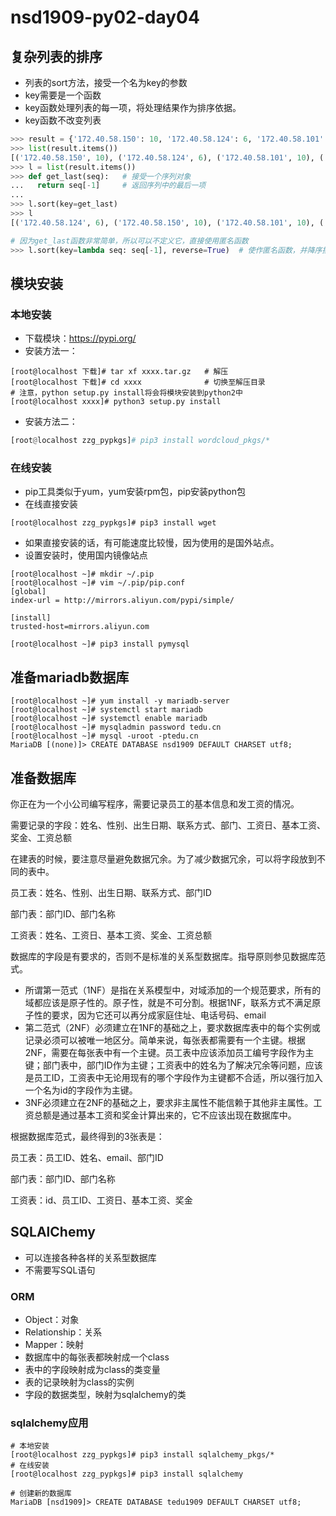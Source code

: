 # nsd1909-py02-day04

## 复杂列表的排序

- 列表的sort方法，接受一个名为key的参数
- key需要是一个函数
- key函数处理列表的每一项，将处理结果作为排序依据。
- key函数不改变列表

```python
>>> result = {'172.40.58.150': 10, '172.40.58.124': 6, '172.40.58.101': 10, '127.0.0.1': 121, '192.168.4.254': 103, '192.168.2.254': 110, '201.1.1.254': 173, '201.1.2.254': 119, '172.40.0.54': 391, '172.40.50.116': 244}
>>> list(result.items())
[('172.40.58.150', 10), ('172.40.58.124', 6), ('172.40.58.101', 10), ('127.0.0.1', 121), ('192.168.4.254', 103), ('192.168.2.254', 110), ('201.1.1.254', 173), ('201.1.2.254', 119), ('172.40.0.54', 391), ('172.40.50.116', 244)]
>>> l = list(result.items())
>>> def get_last(seq):   # 接受一个序列对象
...   return seq[-1]     # 返回序列中的最后一项
... 
>>> l.sort(key=get_last)
>>> l
[('172.40.58.124', 6), ('172.40.58.150', 10), ('172.40.58.101', 10), ('192.168.4.254', 103), ('192.168.2.254', 110), ('201.1.2.254', 119), ('127.0.0.1', 121), ('201.1.1.254', 173), ('172.40.50.116', 244), ('172.40.0.54', 391)]

# 因为get_last函数非常简单，所以可以不定义它，直接使用匿名函数
>>> l.sort(key=lambda seq: seq[-1], reverse=True)  # 使作匿名函数，并降序排列
```

## 模块安装

### 本地安装

- 下载模块：https://pypi.org/
- 安装方法一：

```shell
[root@localhost 下载]# tar xf xxxx.tar.gz   # 解压
[root@localhost 下载]# cd xxxx              # 切换至解压目录
# 注意，python setup.py install将会将模块安装到python2中
[root@localhost xxxx]# python3 setup.py install
```

- 安装方法二：

```python
[root@localhost zzg_pypkgs]# pip3 install wordcloud_pkgs/*
```

### 在线安装

- pip工具类似于yum，yum安装rpm包，pip安装python包
- 在线直接安装

```shell
[root@localhost zzg_pypkgs]# pip3 install wget
```

- 如果直接安装的话，有可能速度比较慢，因为使用的是国外站点。
- 设置安装时，使用国内镜像站点

```shell
[root@localhost ~]# mkdir ~/.pip
[root@localhost ~]# vim ~/.pip/pip.conf
[global]
index-url = http://mirrors.aliyun.com/pypi/simple/

[install]
trusted-host=mirrors.aliyun.com

[root@localhost ~]# pip3 install pymysql
```

## 准备mariadb数据库

```shell
[root@localhost ~]# yum install -y mariadb-server
[root@localhost ~]# systemctl start mariadb
[root@localhost ~]# systemctl enable mariadb
[root@localhost ~]# mysqladmin password tedu.cn
[root@localhost ~]# mysql -uroot -ptedu.cn
MariaDB [(none)]> CREATE DATABASE nsd1909 DEFAULT CHARSET utf8;
```

## 准备数据库

你正在为一个小公司编写程序，需要记录员工的基本信息和发工资的情况。

需要记录的字段：姓名、性别、出生日期、联系方式、部门、工资日、基本工资、奖金、工资总额

在建表的时候，要注意尽量避免数据冗余。为了减少数据冗余，可以将字段放到不同的表中。

员工表：姓名、性别、出生日期、联系方式、部门ID

部门表：部门ID、部门名称

工资表：姓名、工资日、基本工资、奖金、工资总额

数据库的字段是有要求的，否则不是标准的关系型数据库。指导原则参见数据库范式。

- 所谓第一范式（1NF）是指在关系模型中，对域添加的一个规范要求，所有的域都应该是原子性的。原子性，就是不可分割。根据1NF，联系方式不满足原子性的要求，因为它还可以再分成家庭住址、电话号码、email
- 第二范式（2NF）必须建立在1NF的基础之上，要求数据库表中的每个实例或记录必须可以被唯一地区分。简单来说，每张表都需要有一个主键。根据2NF，需要在每张表中有一个主键。员工表中应该添加员工编号字段作为主键；部门表中，部门ID作为主键；工资表中的姓名为了解决冗余等问题，应该是员工ID，工资表中无论用现有的哪个字段作为主键都不合适，所以强行加入一个名为id的字段作为主键。
- 3NF必须建立在2NF的基础之上，要求非主属性不能信赖于其他非主属性。工资总额是通过基本工资和奖金计算出来的，它不应该出现在数据库中。

根据数据库范式，最终得到的3张表是：

员工表：员工ID、姓名、email、部门ID

部门表：部门ID、部门名称

工资表：id、员工ID、工资日、基本工资、奖金



## SQLAlChemy

- 可以连接各种各样的关系型数据库
- 不需要写SQL语句

### ORM

- Object：对象
- Relationship：关系
- Mapper：映射
- 数据库中的每张表都映射成一个class
- 表中的字段映射成为class的类变量
- 表的记录映射为class的实例
- 字段的数据类型，映射为sqlalchemy的类

### sqlalchemy应用
```shell
# 本地安装
[root@localhost zzg_pypkgs]# pip3 install sqlalchemy_pkgs/*
# 在线安装
[root@localhost zzg_pypkgs]# pip3 install sqlalchemy

# 创建新的数据库
MariaDB [nsd1909]> CREATE DATABASE tedu1909 DEFAULT CHARSET utf8;
```














